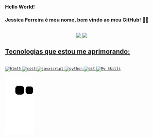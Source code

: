 ### Hello World! 
### Jessica Ferreira é meu nome, bem vindo ao meu GitHub! 👋🏻
<div style="display: inline_block"><br> </div>

<div align="center">
    <a href="https://github.com/jessicabferreira">
    <img height="180em" src="https://github-readme-stats.vercel.app/api?username=jessicabferreira&layout=compact&langs_count=true&theme=radical"/>
    <img height="180em" src="https://github-readme-stats.vercel.app/api/top-langs/?username=jessicabferreira&layout=compact&langs_count=7&true&theme=radical"/>
</div>

## Tecnologias que estou me aprimorando:

<img style="display: inline_block"><br>
  <code><img alt="html5" src="https://cdn.jsdelivr.net/gh/devicons/devicon/icons/html5/html5-original-wordmark.svg" alt="rails" width="40" height="40" style="max-width:100%;"></img></code>
  <code><img alt="css3" src="https://cdn.jsdelivr.net/gh/devicons/devicon/icons/css3/css3-original-wordmark.svg" alt="rails" width="40" height="40" style="max-width:100%;"></img></code>
  <code><img alt="javascript" src="https://cdn.jsdelivr.net/gh/devicons/devicon/icons/javascript/javascript-original.svg" alt="rails" width="40" height="40" style="max-width:100%;"></img></code>
  <code><img alt="python" src="https://cdn.jsdelivr.net/gh/devicons/devicon/icons/python/python-original.svg" alt="rails" width="40" height="40" style="max-width:100%;"></img></code>
  <code><img alt="git" src="https://cdn.jsdelivr.net/gh/devicons/devicon/icons/git/git-original.svg" alt="rails" width="40" height="40" style="max-width:100%;"></img></code>
  <code>[![My Skills](https://skillicons.dev/icons?i=github)](https://skillicons.dev)</code>



  ![Snake animation](https://github.com/jessicabferreira/jessicabferreira/blob/output/github-contribution-grid-snake.svg)